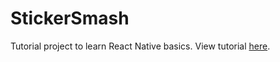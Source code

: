 # StickerSmash

Tutorial project to learn React Native basics. View tutorial [here](https://docs.expo.dev/tutorial/create-your-first-app/
).

